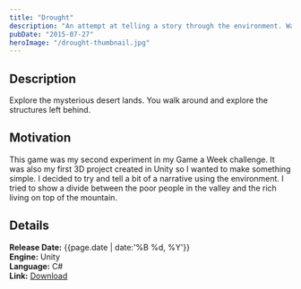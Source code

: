 ```yaml
---
title: "Drought"
description: "An attempt at telling a story through the environment. Walk through a dry desert land and explore the area."
pubDate: "2015-07-27"
heroImage: "/drought-thumbnail.jpg"
---
```


## Description

Explore the mysterious desert lands. You walk around and explore the structures left behind.

## Motivation

This game was my second experiment in my Game a Week challenge. It was also my first 3D project created in Unity so I wanted to make something simple. I decided to try and tell a bit of a narrative using the environment. I tried to show a divide between the poor people in the valley and the rich living on top of the mountain.

## Details

**Release Date:** {{page.date | date:'%B %d, %Y'}}  
**Engine:** Unity  
**Language:** C#  
**Link:** [Download](http://gamejolt.com/games/drought/82526)
